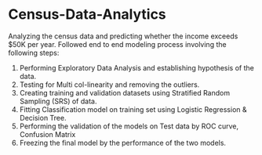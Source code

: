 # Census-Data-Analytics


Analyzing the census data and predicting whether the income exceeds $50K per year. Followed end to end modeling process involving the following steps:

1. Performing Exploratory Data Analysis and establishing hypothesis of the data.
2. Testing for Multi col-linearity and removing the outliers. 
3. Creating training and validation datasets using Stratified Random Sampling (SRS) of data.
4. Fitting Classification model on training set using Logistic Regression & Decision Tree. 
5. Performing the validation of the models on Test data by ROC curve, Confusion Matrix
6. Freezing the final model by the performance of the two models.





